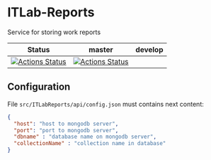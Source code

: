 # ITLab-Reports
Service for storing work reports

Status | master | develop
---|---|---
[![Actions Status](https://github.com/itlabrtumirea/itlab-reports/workflows/build/badge.svg?branch=master)](https://github.com/itlabrtumirea/itlab-reports/actions) | [![Actions Status](https://github.com/itlabrtumirea/itlab-reports/workflows/build/badge.svg?branch=develop)](https://github.com/itlabrtumirea/itlab-reports/actions)


## Configuration

File ```src/ITLabReports/api/config.json``` must contains next content:

```json
{
  "host": "host to mongodb server",
  "port": "port to mongodb server",
  "dbname" : "database name on mongodb server",
  "collectionName" : "collection name in database"
}
```